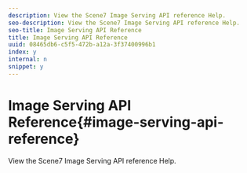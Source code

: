 ```yaml
---
description: View the Scene7 Image Serving API reference Help.
seo-description: View the Scene7 Image Serving API reference Help.
seo-title: Image Serving API Reference
title: Image Serving API Reference
uuid: 08465db6-c5f5-472b-a12a-3f37400996b1
index: y
internal: n
snippet: y
---
```


# Image Serving API Reference{#image-serving-api-reference}

View the Scene7 Image Serving API reference Help.

